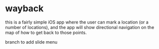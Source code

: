 wayback
=========

this is a fairly simple iOS app where the user can mark a location (or a number of 
locations), and the app will show directional navigation on the map of how to get back
to those points.

branch to add slide menu
